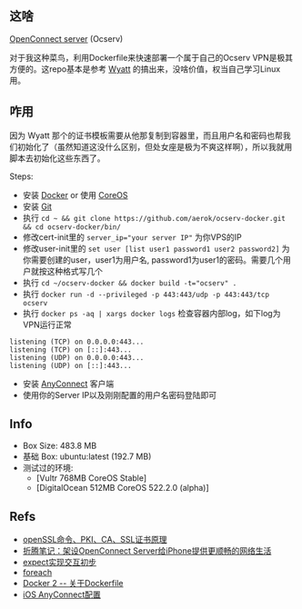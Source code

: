 ## 这啥
[OpenConnect server](http://www.infradead.org/ocserv/) (Ocserv)


对于我这种菜鸟，利用Dockerfile来快速部署一个属于自己的Ocserv VPN是极其方便的。这repo基本是参考 [Wyatt](http://wppurking.github.io/2014/10/11/use-ocserv-docker-to-enjoy-freedom-internet.html) 的搞出来，没啥价值，权当自己学习Linux用。

## 咋用
因为 Wyatt 那个的证书模板需要从他那复制到容器里，而且用户名和密码也帮我们初始化了（虽然知道这没什么区别，但处女座是极为不爽这样啊），所以我就用脚本去初始化这些东西了。

Steps:
* 安装 [Docker](https://www.docker.com/) or 使用 [CoreOS](https://coreos.com/)
* 安装 [Git](http://git-scm.com/download/linux)
* 执行 `cd ~ && git clone https://github.com/aerok/ocserv-docker.git && cd ocserv-docker/bin/`
* 修改cert-init里的 `server_ip="your server IP"` 为你VPS的IP
* 修改user-init里的 `set user [list user1 password1 user2 password2]` 为你需要创建的user，user1为用户名, password1为user1的密码。需要几个用户就按这种格式写几个
* 执行 `cd ~/ocserv-docker && docker build -t="ocserv" .`
* 执行 `docker run -d --privileged -p 443:443/udp -p 443:443/tcp ocserv`
* 执行 `docker ps -aq | xargs docker logs` 检查容器内部log，如下log为VPN运行正常
```
listening (TCP) on 0.0.0.0:443...
listening (TCP) on [::]:443...
listening (UDP) on 0.0.0.0:443...
listening (UDP) on [::]:443...
```
* 安装 [AnyConnect](http://www.cisco.com/c/en/us/solutions/enterprise-networks/anyconnect-secure-mobility-solution/index.html) 客户端
* 使用你的Server IP以及刚刚配置的用户名密码登陆即可

## Info
* Box Size: 483.8 MB
* 基础 Box: ubuntu:latest   (192.7 MB)
* 测试过的环境: 
  * [Vultr 768MB CoreOS Stable]
  * [DigitalOcean 512MB CoreOS 522.2.0 (alpha)]

## Refs
* [openSSL命令、PKI、CA、SSL证书原理](http://www.cnblogs.com/littlehann/p/3738141.html)
* [折腾笔记：架设OpenConnect Server给iPhone提供更顺畅的网络生活](http://bitinn.net/11084/)
* [expect实现交互初步](http://blog.ihipop.info/2010/12/1949.html)
* [foreach](http://wiki.tcl.tk/1018)
* [Docker 2 -- 关于Dockerfile](http://blog.tankywoo.com/docker/2014/05/08/docker-2-dockerfile.html)
* [iOS AnyConnect配置](http://www.brucebot.com/2014/11/how-to-setup-a-anyconnect-vpn-for-ios-with-certificate/)

